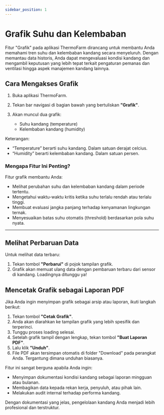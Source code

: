 ```yaml
---
sidebar_position: 1
---
```

# Grafik Suhu dan Kelembaban

Fitur "Grafik" pada aplikasi ThermoFarm dirancang untuk membantu Anda memahami tren suhu dan kelembaban kandang secara menyeluruh. Dengan memantau data historis, Anda dapat mengevaluasi kondisi kandang dan mengambil keputusan yang lebih tepat terkait pengaturan pemanas dan ventilasi hingga aspek manajemen kandang lainnya.

## Cara Mengakses Grafik

1. Buka aplikasi ThermoFarm.
2. Tekan bar navigasi di bagian bawah yang bertuliskan **"Grafik"**.
3. Akan muncul dua grafik:

   * Suhu kandang (temperature)
   * Kelembaban kandang (humidity)

Keterangan:

* “Temperature” berarti suhu kandang. Dalam satuan derajat celcius.
* “Humidity” berarti kelembaban kandang. Dalam satuan persen.

### Mengapa Fitur Ini Penting?

Fitur grafik membantu Anda:

* Melihat perubahan suhu dan kelembaban kandang dalam periode tertentu.
* Mengetahui waktu-waktu kritis ketika suhu terlalu rendah atau terlalu tinggi.
* Membuat evaluasi jangka panjang terhadap kenyamanan lingkungan ternak.
* Menyesuaikan batas suhu otomatis (threshold) berdasarkan pola suhu nyata.

---

## Melihat Perbaruan Data

Untuk melihat data terbaru:

1. Tekan tombol **"Perbarui"** di pojok tampilan grafik.
2. Grafik akan memuat ulang data dengan pembaruan terbaru dari sensor di kandang.
Loadingnya ditunggu ya!

## Mencetak Grafik sebagai Laporan PDF

Jika Anda ingin menyimpan grafik sebagai arsip atau laporan, ikuti langkah berikut:

1. Tekan tombol **"Cetak Grafik"**.
2. Anda akan diarahkan ke tampilan grafik yang lebih spesifik dan terperinci.
3. Tunggu proses loading selesai.
4. Setelah grafik tampil dengan lengkap, tekan tombol **"Buat Laporan PDF"**.
5. Lalu klik **"Unduh"**.
6. File PDF akan tersimpan otomatis di folder "Download" pada perangkat Anda. Tergantung dimana unduhan biasanya.

Fitur ini sangat berguna apabila Anda ingin:

* Menyimpan dokumentasi kondisi kandang sebagai laporan mingguan atau bulanan.
* Membagikan data kepada rekan kerja, penyuluh, atau pihak lain.
* Melakukan audit internal terhadap performa kandang.

Dengan dokumentasi yang jelas, pengelolaan kandang Anda menjadi lebih profesional dan terstruktur.
